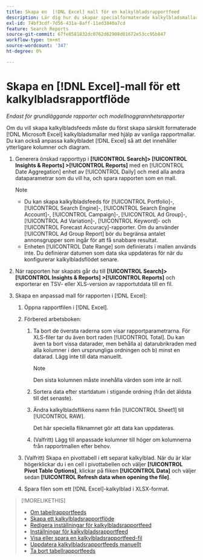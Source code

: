 ```yaml
---
title: Skapa en  [!DNL Excel] mall för en kalkylbladsrapportfeed
description: Lär dig hur du skapar specialformaterade kalkylbladsmallar.
exl-id: 74bf3cdf-7d56-431a-8aff-11ed3840a7cd
feature: Search Reports
source-git-commit: 67fe8581832dc0762d62908d01672e53cc95b847
workflow-type: tm+mt
source-wordcount: '347'
ht-degree: 0%

---
```


# Skapa en [!DNL Excel]-mall för ett kalkylbladsrapportflöde

*Endast för grundläggande rapporter och modellnoggrannhetsrapporter*

Om du vill skapa kalkylbladsfeeds måste du först skapa särskilt formaterade [!DNL Microsoft Excel] kalkylbladsmallar med hjälp av vanliga rapportmallar. Du kan också anpassa kalkylbladet [!DNL Excel] så att det innehåller ytterligare kolumner och diagram.

1. Generera önskad rapporttyp i **[!UICONTROL Search]> [!UICONTROL Insights & Reports] >[!UICONTROL Reports]** med en [!UICONTROL Date Aggregation] enhet av [!UICONTROL Daily] och med alla andra dataparametrar som du vill ha, och spara rapporten som en mall.

   >[!NOTE]
   >
   > * Du kan skapa kalkylbladsfeeds för [!UICONTROL Portfolio]-, [!UICONTROL Search Engine]-, [!UICONTROL Search Engine Account]-, [!UICONTROL Campaign]-, [!UICONTROL Ad Group]-, [!UICONTROL Ad Variation]-, [!UICONTROL Keyword]- och [!UICONTROL Forecast Accuracy]-rapporter. Om du använder [!UICONTROL Ad Group Report] bör du begränsa antalet annonsgrupper som ingår för att få snabbare resultat.
   > * Enheten [!UICONTROL Date Range] som definierats i mallen används inte. Du definierar datumen som data ska uppdateras för när du konfigurerar kalkylbladsflödet senare.

1. När rapporten har skapats går du till **[!UICONTROL Search]> [!UICONTROL Insights & Reports] >[!UICONTROL Reports]** och exporterar en TSV- eller XLS-version av rapportutdata till en fil.

1. Skapa en anpassad mall för rapporten i [!DNL Excel]:

   1. Öppna rapportfilen i [!DNL Excel].

   1. Förbered arbetsboken:

      1. Ta bort de översta raderna som visar rapportparametrarna. För XLS-filer tar du även bort raden [!UICONTROL Total]. Du kan även ta bort vissa datarader, men behålla a) datarubrikraden med alla kolumner i den ursprungliga ordningen och b) minst en datarad. Lägg inte till data manuellt.

         >[!NOTE]
         >
         > Den sista kolumnen måste innehålla värden som inte är noll.

      2. Sortera data efter startdatum i stigande ordning (från det äldsta till det senaste).

      3. Ändra kalkylbladsflikens namn från [!UICONTROL Sheet1] till [!UICONTROL RAW].

         Det här speciella fliknamnet gör att data kan uppdateras.

      4. (Valfritt) Lägg till anpassade kolumner till höger om kolumnerna från rapportmallen efter behov.

   1. (Valfritt) Skapa en pivottabell i ett separat kalkylblad. När du är klar högerklickar du i en cell i pivottabellen och väljer **[!UICONTROL Pivot Table Options]**, klickar på fliken **[!UICONTROL Data]** och väljer sedan **[!UICONTROL Refresh data when opening the file]**.

   1. Spara filen som ett [!DNL Excel]-kalkylblad i XLSX-format.

>[!MORELIKETHIS]
>
>* [Om tabellrapportfeeds](spreadsheet-feed-about.md)
>* [Skapa ett kalkylbladsrapportflöde](spreadsheet-feed-create.md)
>* [Redigera inställningar för kalkylbladsrapportfeed](spreadsheet-feed-edit.md)
>* [Inställningar för kalkylbladsrapportfeed](spreadsheet-feed-settings.md)
>* [Visa eller spara en kalkylbladsrapportfeed-fil](spreadsheet-feed-view-or-save.md)
>* [Uppdatera kalkylbladsrapportfeeds manuellt](spreadsheet-feed-refresh.md)
>* [Ta bort tabellrapportfeeds](spreadsheet-feed-delete.md)

